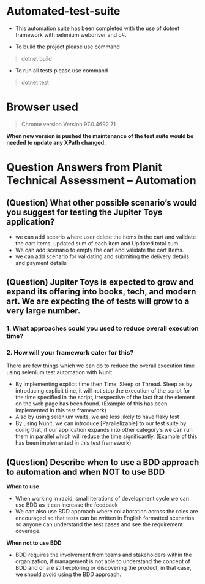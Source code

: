 # Automated-test-suite

- This automation suite has been completed with the use of dotnet framework with selenium webdriver and c#.

- To build the project please use command 
> dotnet build
- To run all tests please use command 
> dotnet test 

# Browser used 

> Chrome version Version 97.0.4692.71 


**When new version is pushed the maintenance of the test suite would be needed to update any XPath changed.**



# Question Answers from Planit Technical Assessment – Automation


## (Question) What other possible scenario’s would you suggest for testing the Jupiter Toys application? 

 
- we can add sceario where user delete the items in the cart and validate the cart Items, updated sum of each item and Updated total sum 
- We can add scenario to empty the cart and validate the cart Items.
- we can add scenario for validating and submiting the delivery details and payment details 

## (Question) Jupiter Toys is expected to grow and expand its offering into books, tech, and modern art. We are expecting the of tests will grow to a very large number.
### 1. What approaches could you used to reduce overall execution time?
### 2. How will your framework cater for this?

There are few things which we can do to reduce the overall execution time using selenium test automation with Nunit
-	By Implementing explicit time then Time. Sleep or Thread. Sleep as by introducing explicit time, it will not stop the execution of the script for the time specified in the script, irrespective of the fact that the element on the web page has been found. (Example of this has been implemented in this test framework)
-	Also by using selenium waits, we are less likely to have flaky test
-	By using Nunit, we can introduce  [Parallelizable] to our test suite by doing that, if our application expands into other category’s we can run them in parallel which will reduce the time significantly. (Example of this has been implemented in this test framework)

## (Question) Describe when to use a BDD approach to automation and when NOT to use BDD 

**When to use**

- When working in rapid, small iterations of development cycle we can use BDD as it can increase the feedback
- We can also use BDD approach where collaboration across the roles are encouraged so that tests can be written in English formatted scenarios so anyone can understand the test cases and see the requirement coverage.

**When not to use BDD**

- BDD requires the involvement from teams and stakeholders within the organization, if management is not able to understand the concept of BDD and or are still exploring or discovering the product, in that case, we should avoid using the BDD approach.




